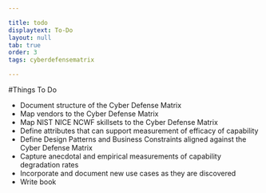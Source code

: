 ```yaml
---

title: todo
displaytext: To-Do
layout: null
tab: true
order: 3
tags: cyberdefensematrix

---
```


#Things To Do

- Document structure of the Cyber Defense Matrix
- Map vendors to the Cyber Defense Matrix
- Map NIST NICE NCWF skillsets to the Cyber Defense Matrix
- Define attributes that can support measurement of efficacy of capability
- Define Design Patterns and Business Constraints aligned against the Cyber Defense Matrix
- Capture anecdotal and empirical measurements of capability degradation rates
- Incorporate and document new use cases as they are discovered
- Write book